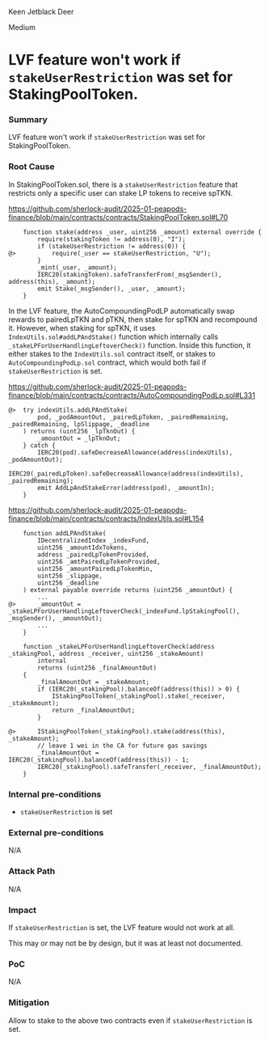 Keen Jetblack Deer

Medium

# LVF feature won't work if `stakeUserRestriction` was set for StakingPoolToken.


### Summary

LVF feature won't work if `stakeUserRestriction` was set for StakingPoolToken.

### Root Cause

In StakingPoolToken.sol, there is a `stakeUserRestriction` feature that restricts only a specific user can stake LP tokens to receive spTKN.

https://github.com/sherlock-audit/2025-01-peapods-finance/blob/main/contracts/contracts/StakingPoolToken.sol#L70

```solidity
    function stake(address _user, uint256 _amount) external override {
        require(stakingToken != address(0), "I");
        if (stakeUserRestriction != address(0)) {
@>          require(_user == stakeUserRestriction, "U");
        }
        _mint(_user, _amount);
        IERC20(stakingToken).safeTransferFrom(_msgSender(), address(this), _amount);
        emit Stake(_msgSender(), _user, _amount);
    }
```

In the LVF feature, the AutoCompoundingPodLP automatically swap rewards to pairedLpTKN and pTKN, then stake for spTKN and recompound it. However, when staking for spTKN, it uses `IndexUtils.sol#addLPAndStake()` function which internally calls `_stakeLPForUserHandlingLeftoverCheck()` function. Inside this function, it either stakes to the `IndexUtils.sol` contract itself, or stakes to `AutoCompoundingPodLp.sol` contract, which would both fail if `stakeUserRestriction` is set.

https://github.com/sherlock-audit/2025-01-peapods-finance/blob/main/contracts/contracts/AutoCompoundingPodLp.sol#L331

```solidity
@>  try indexUtils.addLPAndStake(
        pod, _podAmountOut, _pairedLpToken, _pairedRemaining, _pairedRemaining, lpSlippage, _deadline
    ) returns (uint256 _lpTknOut) {
        _amountOut = _lpTknOut;
    } catch {
        IERC20(pod).safeDecreaseAllowance(address(indexUtils), _podAmountOut);
        IERC20(_pairedLpToken).safeDecreaseAllowance(address(indexUtils), _pairedRemaining);
        emit AddLpAndStakeError(address(pod), _amountIn);
    }
```

https://github.com/sherlock-audit/2025-01-peapods-finance/blob/main/contracts/contracts/IndexUtils.sol#L154

```solidity
    function addLPAndStake(
        IDecentralizedIndex _indexFund,
        uint256 _amountIdxTokens,
        address _pairedLpTokenProvided,
        uint256 _amtPairedLpTokenProvided,
        uint256 _amountPairedLpTokenMin,
        uint256 _slippage,
        uint256 _deadline
    ) external payable override returns (uint256 _amountOut) {
        ...
@>      _amountOut = _stakeLPForUserHandlingLeftoverCheck(_indexFund.lpStakingPool(), _msgSender(), _amountOut);
        ...
    }

    function _stakeLPForUserHandlingLeftoverCheck(address _stakingPool, address _receiver, uint256 _stakeAmount)
        internal
        returns (uint256 _finalAmountOut)
    {
        _finalAmountOut = _stakeAmount;
        if (IERC20(_stakingPool).balanceOf(address(this)) > 0) {
            IStakingPoolToken(_stakingPool).stake(_receiver, _stakeAmount);
            return _finalAmountOut;
        }

@>      IStakingPoolToken(_stakingPool).stake(address(this), _stakeAmount);
        // leave 1 wei in the CA for future gas savings
        _finalAmountOut = IERC20(_stakingPool).balanceOf(address(this)) - 1;
        IERC20(_stakingPool).safeTransfer(_receiver, _finalAmountOut);
    }
```

### Internal pre-conditions

- `stakeUserRestriction` is set

### External pre-conditions

N/A

### Attack Path

N/A

### Impact

If `stakeUserRestriction` is set, the LVF feature would not work at all.

This may or may not be by design, but it was at least not documented.

### PoC

N/A

### Mitigation

Allow to stake to the above two contracts even if `stakeUserRestriction` is set.
